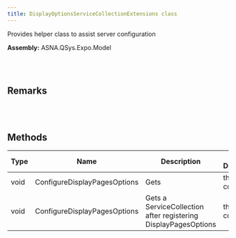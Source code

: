 ```yaml
---
title: DisplayOptionsServiceCollectionExtensions class
---
```


Provides helper class to assist server configuration

**Assembly:** ASNA.QSys.Expo.Model

<br>
<br>

## Remarks

<br>
<br>

## Methods

| Type | Name | Description | Return Description 
| --- | --- | --- | --- 
| void | ConfigureDisplayPagesOptions | Gets | the service collection
| void | ConfigureDisplayPagesOptions | Gets a ServiceCollection after registering DisplayPagesOptions | the service collection

<br>
<br>

